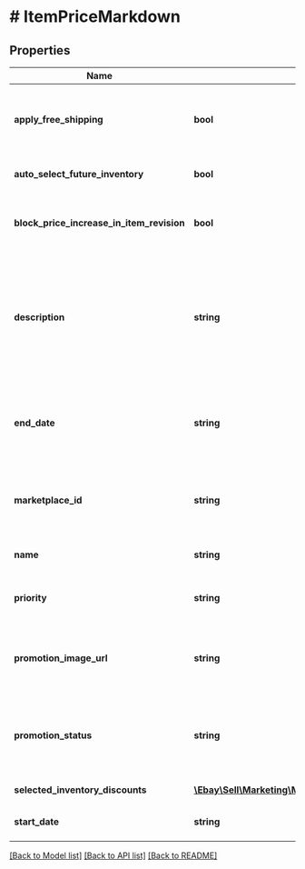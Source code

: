 # # ItemPriceMarkdown

## Properties

Name | Type | Description | Notes
------------ | ------------- | ------------- | -------------
**apply_free_shipping** | **bool** | If set to true, free shipping is applied to the first shipping service specified for the item. The first domestic shipping option is set to &amp;quot;free shipping,&amp;quot; regardless if the shipping optionType for that service is set to FLAT_RATE, CALCULATED, or NOT_SPECIFIED (freight). This flag essentially adds free shipping as a promotional bonus. Default: false | [optional]
**auto_select_future_inventory** | **bool** | If set to true, eBay will automatically add inventory items to the markdown promotion if they meet the selectedInventoryDiscounts criteria specified for the markdown promotion. Default: false | [optional]
**block_price_increase_in_item_revision** | **bool** | If set to true, price increases (including removing the free shipping flag) are blocked and an error message is returned if a seller attempts to adjust the price of an item that&#39;s partaking in this markdown promotion. If set to false, an item is dropped from the markdown promotion if the seller adjusts the price. Default: false | [optional]
**description** | **string** | This field is required if you are configuring an MARKDOWN_SALE promotion. This is the seller-defined &amp;quot;tag line&amp;quot; for the offer, such as &amp;quot;Save on designer shoes.&amp;quot; A tag line appears under the &amp;quot;offer-type text&amp;quot; that is generated for the promotion. The text is displayed on the offer tile that is shown on the seller&#39;s All Offers page and on the event page for the promotion. Note: Offer-type text is a teaser that&#39;s presented throughout the buyer&#39;s journey through the sales flow and is generated by eBay. This text is not editable by the seller&amp;mdash;it&#39;s derived from the settings in the discountRules and discountSpecification fields&amp;mdash;and can be, for example, &amp;quot;20% off&amp;quot;. Maximum length: 50 | [optional]
**end_date** | **string** | The date and time the promotion ends, in UTC format (yyyy-MM-ddThh:mm:ssZ). The value supplied for endDate must be at least 24 hours after the value supplied for the startDate of the markdown promotion. If this field is blank (null), it indicates the promotion has no end date. For display purposes, convert this time into the local time of the seller. Max value: 14 days for the AT, CH, DE, ES, FR, IE, IT, and UK, marketplaces. 45 days for all other marketplaces. | [optional]
**marketplace_id** | **string** | The eBay marketplace ID of the site where the markdown promotion is hosted. Markdown promotions are supported on all eBay marketplaces. For implementation help, refer to &lt;a href&#x3D;&#39;https://developer.ebay.com/api-docs/sell/marketing/types/ba:MarketplaceIdEnum&#39;&gt;eBay API documentation&lt;/a&gt; | [optional]
**name** | **string** | The seller-defined name or &#39;title&#39; of the promotion that the seller can use to identify a promotion. This label is not displayed in end-user flows. Maximum length: 90 | [optional]
**priority** | **string** | This field is ignored in markdown promotions. For implementation help, refer to &lt;a href&#x3D;&#39;https://developer.ebay.com/api-docs/sell/marketing/types/sme:PromotionPriorityEnum&#39;&gt;eBay API documentation&lt;/a&gt; | [optional]
**promotion_image_url** | **string** | Required for CODED_COUPON and MARKDOWN_SALE promotions, and optional for ORDER_DISCOUNT promotions, populate this field with a URL that points to an image to be used with the promotion. This image is displayed on the seller&#39;s All Offers page. The URL must point to either JPEG or PNG image and it must be a minimum of 500x500 pixels in dimension and cannot exceed 12Mb in size. | [optional]
**promotion_status** | **string** | The current status of the promotion. When creating a new promotion, you must set this value to either DRAFT or SCHEDULED. Note that you must set this value to SCHEDULED when you update a RUNNING promotion. For implementation help, refer to &lt;a href&#x3D;&#39;https://developer.ebay.com/api-docs/sell/marketing/types/sme:PromotionStatusEnum&#39;&gt;eBay API documentation&lt;/a&gt; | [optional]
**selected_inventory_discounts** | [**\Ebay\Sell\Marketing\Model\SelectedInventoryDiscount[]**](SelectedInventoryDiscount.md) | A list that defines the sets of selected items for the markdown promotion and the discount specified for promotion. | [optional]
**start_date** | **string** | The date and time the promotion starts in UTC format (yyyy-MM-ddThh:mm:ssZ). For display purposes, convert this time into the local time of the seller. | [optional]

[[Back to Model list]](../../README.md#models) [[Back to API list]](../../README.md#endpoints) [[Back to README]](../../README.md)
